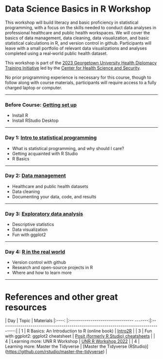 # Data Science Basics in R Workshop

This workshop will build literacy and basic proficiency in statistical programming, with a focus on the skills needed to conduct data analyses in professional healthcare and public health workspaces. We will cover the basics of data management, data cleaning, data visualization, and basic statistical calculations in R, and version control in github. Participants will leave with a small portfolio of relevant data visualizations and analyses completed using a real‐world public health dataset.

This workshop is part of the [2023 Georgetown University Health Diplomacy Training Initiative](https://ghss.georgetown.edu/health-diplomacy-training-initiative/#) led by the [Center for Health Science and Security](https://ghss.georgetown.edu/). 

No prior programming experience is necessary for this course, though to follow along with course materials, participants will require access to a fully charged laptop or computer. 

---

### Before Course: [Getting set up](https://github.com/seaneff/data-science-basics-2023/tree/main/before_course)
-   Install R
-   Install RStudio Desktop
---

### Day 1: [Intro to statistical programming](https://github.com/seaneff/data-science-basics-2023/tree/main/day1)
-   What is statistical programming, and why should I care?
-   Getting acquainted with R Studio
-   R Basics

---

### Day 2: [Data management](https://github.com/seaneff/data-science-basics-2023/tree/main/day2)
-   Healthcare and public health datasets
-   Data cleaning
-   Documenting your data, code, and results

---

### Day 3: [Exploratory data analysis](https://github.com/seaneff/data-science-basics-2023/tree/main/day3)
-   Descriptive statistics
-   Data visualization
-   Fun with ggplot2

---

### Day 4: [R in the real world](https://github.com/seaneff/data-science-basics-2023/tree/main/day4)
-   Version control with github
-   Research and open-source projects in R
-   Where and how to learn more

-------

# References and other great resources


| Day   |          Topic                               |     Materials 
|:----: |:---------------------------------    -------:|:-------------------------------------------------------------------------------------:|
|  1    | R Basics: An Introduction to R (online book) | [Intro2R](https://intro2r.com/)                                                       |
|  3    | Fun with ggplot2: ggplot2 cheatsheet          | [Posit (formerly R Studio) cheatsheets](https://posit.co/resources/cheatsheets/)      |
|  4    | Learning more: UNR R Workshop                 | [UNR R Workshop 2022](https://kevintshoemaker.github.io/R-Bootcamp/index.html#About)  |
|  4    | Learning more: Master the Tidyverse           | [Master the Tidyverse (RStudio)] (https://github.com/rstudio/master-the-tidyverse)    |
 



